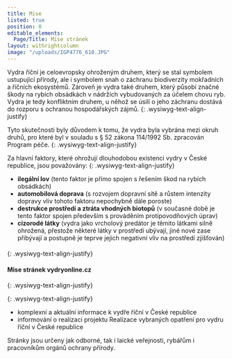 ```yaml
---
title: Mise
listed: true
position: 0
editable_elements:
  Page/Title: Mise stránek
layout: withrightcolumn
image: "/uploads/IGP4776_610.JPG"
---
```

Vydra říční je celoevropsky ohroženým druhem, který se stal symbolem
ustupující přírody, ale i symbolem snah o záchranu biodiverzity
mokřadních a říčních ekosystémů. Zároveň je vydra také druhem, který
působí značné škody na rybích obsádkách v nádržích vybudovaných za
účelem chovu ryb. Vydra je tedy konfliktním druhem, u něhož se úsilí o
jeho záchranu dostává do rozporu s ochranou hospodářských zájmů.
{: .wysiwyg-text-align-justify}

Tyto skutečnosti byly důvodem k tomu, že vydra byla vybrána mezi okruh
druhů, pro které byl v souladu s § 52 zákona 114/1992 Sb. zpracován
Program péče.
{: .wysiwyg-text-align-justify}



Za hlavní faktory, které ohrožují dlouhodobou existenci vydry v České
republice, jsou považovány:
{: .wysiwyg-text-align-justify}

* **ilegální lov** (tento faktor je přímo spojen s řešením škod na
  rybích obsádkách)
* **automobilová doprava** (s rozvojem dopravní sítě a růstem intenzity
  dopravy vliv tohoto faktoru nepochybně dále poroste)
* **destrukce prostředí a ztráta vhodných biotopů** (v současné době je
  tento faktor spojen především s prováděním protipovodňových úprav)
* **cizorodé látky** (vydra jako vrcholový predátor je těmito látkami
  silně ohrožená, přestože některé látky v prostředí ubývají, jiné nové
  zase přibývají a postupně je teprve jejich negativní vliv na prostředí
  zjišťován)

####   

{: .wysiwyg-text-align-justify}

#### Mise stránek vydryonline.cz 
{: .wysiwyg-text-align-justify}


{: .wysiwyg-text-align-justify}



* komplexní a aktuální informace k vydře říční v České republice
* informování o realizaci projektu Realizace vybraných opatření pro
  vydru říční v České republice





Stránky jsou určeny jak odborné, tak i laické veřejnosti, rybářům i
pracovníkům orgánů ochrany přírody.
